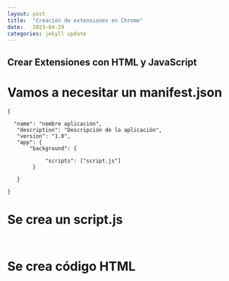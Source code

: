 ```yaml
---
layout: post
title:  "Creación de extensiones en Chrome"
date:   2023-04-29
categories: jekyll update
---
```



## Crear Extensiones con HTML y JavaScript

# Vamos a necesitar un manifest.json

~~~~
{

  "name": "nombre aplicación",
   "description": "Descripción de la aplicación",
   "version": "1.0",
   "app": {
       "background": {
       
            "scripts": ["script.js"]
        }
   
   }

}

~~~~

# Se crea un script.js

~~~~


~~~~


# Se crea código HTML

